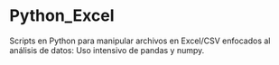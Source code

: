 # Python_Excel
Scripts en Python para manipular archivos en Excel/CSV enfocados al análisis de datos: Uso intensivo de pandas y numpy.
